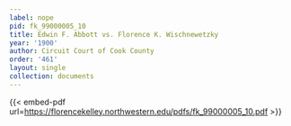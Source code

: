 ```yaml
---
label: nope
pid: fk_99000005_10
title: Edwin F. Abbott vs. Florence K. Wischnewetzky
year: '1900'
author: Circuit Court of Cook County
order: '461'
layout: single
collection: documents
---
```



{{< embed-pdf url=https://florencekelley.northwestern.edu/pdfs/fk_99000005_10.pdf >}}